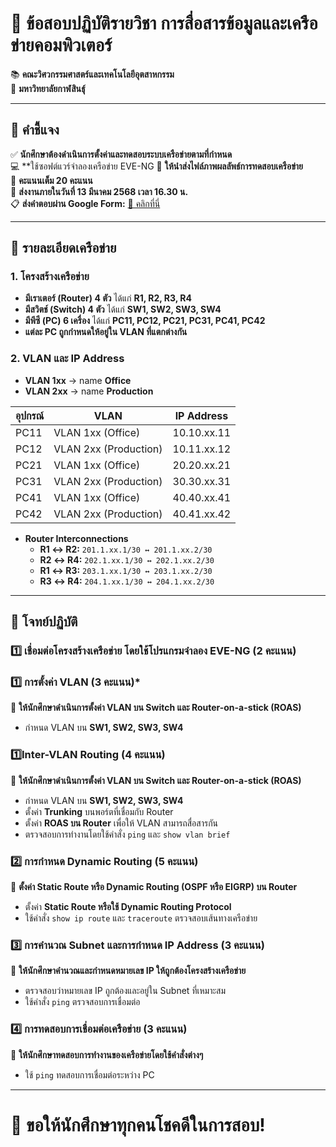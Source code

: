 # 🚀 ข้อสอบปฏิบัติรายวิชา การสื่อสารข้อมูลและเครือข่ายคอมพิวเตอร์ 
📚 **คณะวิศวกรรมศาสตร์และเทคโนโลยีอุตสาหกรรม**  
🏫 **มหาวิทยาลัยกาฬสินธุ์**  

---

## 📌 คำชี้แจง  
✅ **นักศึกษาต้องดำเนินการตั้งค่าและทดสอบระบบเครือข่ายตามที่กำหนด**  
💻 **ใช้ซอฟต์แวร์จำลองเครือข่าย EVE-NG
📜 **ให้นำส่งไฟล์ภาพผลลัพธ์การทดสอบเครือข่าย**  
🔢 **คะแนนเต็ม 20 คะแนน**  
📅 **ส่งงานภายในวันที่ 13 มีนาคม 2568 เวลา 16.30 น.**  
📋 **ส่งคำตอบผ่าน Google Form:** [🔗 คลิกที่นี่](https://??)  

---

## **📌 รายละเอียดเครือข่าย**
### **1. โครงสร้างเครือข่าย**
- **มีเราเตอร์ (Router) 4 ตัว** ได้แก่ **R1, R2, R3, R4**  
- **มีสวิตช์ (Switch) 4 ตัว** ได้แก่ **SW1, SW2, SW3, SW4**  
- **มีพีซี (PC) 6 เครื่อง** ได้แก่ **PC11, PC12, PC21, PC31, PC41, PC42**  
- **แต่ละ PC ถูกกำหนดให้อยู่ใน VLAN ที่แตกต่างกัน**  

### **2. VLAN และ IP Address**
- **VLAN 1xx** → name **Office**  
- **VLAN 2xx** → name **Production**  

| อุปกรณ์ | VLAN | IP Address |
|----------|------|------------|
| PC11 | VLAN 1xx (Office) | 10.10.xx.11 |
| PC12 | VLAN 2xx (Production) | 10.11.xx.12 |
| PC21 | VLAN 1xx (Office) | 20.20.xx.21 |
| PC31 | VLAN 2xx (Production) | 30.30.xx.31 |
| PC41 | VLAN 1xx (Office) | 40.40.xx.41 |
| PC42 | VLAN 2xx (Production) | 40.41.xx.42 |

- **Router Interconnections**
  - **R1 ↔ R2:** `201.1.xx.1/30 ↔ 201.1.xx.2/30`
  - **R2 ↔ R4:** `202.1.xx.1/30 ↔ 202.1.xx.2/30`
  - **R1 ↔ R3:** `203.1.xx.1/30 ↔ 203.1.xx.2/30`
  - **R3 ↔ R4:** `204.1.xx.1/30 ↔ 204.1.xx.2/30`

---

## **📝 โจทย์ปฏิบัติ**
### **1️⃣ เชื่อมต่อโครงสร้างเครือข่าย โดยใช้โปรแกรมจำลอง EVE-NG (2 คะแนน)**

### **1️⃣ การตั้งค่า VLAN (3 คะแนน)***
📌 **ให้นักศึกษาดำเนินการตั้งค่า VLAN บน Switch และ Router-on-a-stick (ROAS)**  
- กำหนด VLAN บน **SW1, SW2, SW3, SW4**  
 
### **1️⃣Inter-VLAN Routing (4 คะแนน)**
📌 **ให้นักศึกษาดำเนินการตั้งค่า VLAN บน Switch และ Router-on-a-stick (ROAS)**  
- กำหนด VLAN บน **SW1, SW2, SW3, SW4**  
- ตั้งค่า **Trunking** บนพอร์ตที่เชื่อมกับ Router  
- ตั้งค่า **ROAS บน Router** เพื่อให้ VLAN สามารถสื่อสารกัน  
- ตรวจสอบการทำงานโดยใช้คำสั่ง `ping` และ `show vlan brief`  

### **2️⃣ การกำหนด Dynamic Routing (5 คะแนน)**
📌 **ตั้งค่า Static Route หรือ Dynamic Routing (OSPF หรือ EIGRP) บน Router**  
- ตั้งค่า **Static Route หรือใช้ Dynamic Routing Protocol**  
- ใช้คำสั่ง `show ip route` และ `traceroute` ตรวจสอบเส้นทางเครือข่าย  

### **3️⃣ การคำนวณ Subnet และการกำหนด IP Address (3 คะแนน)**
📌 **ให้นักศึกษาคำนวณและกำหนดหมายเลข IP ให้ถูกต้องโครงสร้างเครือข่าย**  
- ตรวจสอบว่าหมายเลข IP ถูกต้องและอยู่ใน Subnet ที่เหมาะสม  
- ใช้คำสั่ง `ping` ตรวจสอบการเชื่อมต่อ  

### **4️⃣ การทดสอบการเชื่อมต่อเครือข่าย (3 คะแนน)**
📌 **ให้นักศึกษาทดสอบการทำงานของเครือข่ายโดยใช้คำสั่งต่างๆ**  
- ใช้ `ping` ทดสอบการเชื่อมต่อระหว่าง PC  

---

# 🚀 **ขอให้นักศึกษาทุกคนโชคดีในการสอบ!**